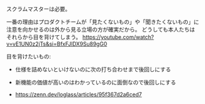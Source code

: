 スクラムマスターは必要。

一番の理由はプロダクトチームが「見たくないもの」や「聞きたくないもの」に注意を向かせるのは外から見る立場の方が確実だから。
どうしても本人たちはそれらから目を背けてしまう。
https://youtube.com/watch?v=vE1UN0z2jTs&si=BfxFJlDX9Su89gG0

目を背けたいもの:

- 仕様を詰めないといけないのに次の打ち合わせまで後回しにする
- 新機能の価値が高いのはわかっているのに面倒なので後回しにする

- https://zenn.dev/loglass/articles/95f367d2a6ced7
